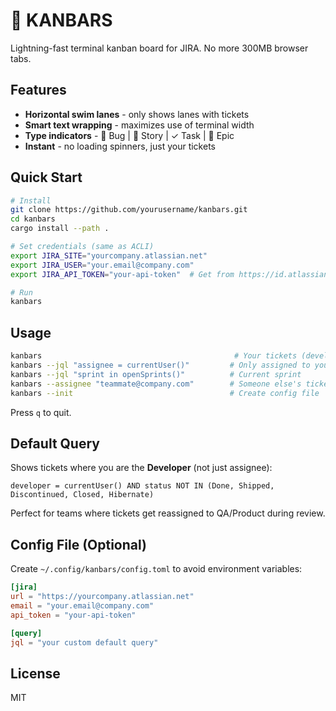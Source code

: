 # 🦀 KANBARS

Lightning-fast terminal kanban board for JIRA. No more 300MB browser tabs.

## Features

- **Horizontal swim lanes** - only shows lanes with tickets
- **Smart text wrapping** - maximizes use of terminal width  
- **Type indicators** - 🐛 Bug | 📖 Story | ✓ Task | 🎯 Epic
- **Instant** - no loading spinners, just your tickets

## Quick Start

```bash
# Install
git clone https://github.com/yourusername/kanbars.git
cd kanbars
cargo install --path .

# Set credentials (same as ACLI)
export JIRA_SITE="yourcompany.atlassian.net"
export JIRA_USER="your.email@company.com"
export JIRA_API_TOKEN="your-api-token"  # Get from https://id.atlassian.com/manage/api-tokens

# Run
kanbars
```

## Usage

```bash
kanbars                                           # Your tickets (developer = currentUser())
kanbars --jql "assignee = currentUser()"         # Only assigned to you
kanbars --jql "sprint in openSprints()"          # Current sprint
kanbars --assignee "teammate@company.com"        # Someone else's tickets
kanbars --init                                   # Create config file
```

Press `q` to quit.

## Default Query

Shows tickets where you are the **Developer** (not just assignee):
```
developer = currentUser() AND status NOT IN (Done, Shipped, Discontinued, Closed, Hibernate)
```

Perfect for teams where tickets get reassigned to QA/Product during review.

## Config File (Optional)

Create `~/.config/kanbars/config.toml` to avoid environment variables:
```toml
[jira]
url = "https://yourcompany.atlassian.net"
email = "your.email@company.com"
api_token = "your-api-token"

[query]
jql = "your custom default query"
```

## License

MIT